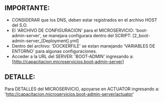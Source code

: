 

IMPORTANTE:
----------
- CONSIDERAR que los DNS, deben estar registrados en el archivo HOST del S.O. 
- El 'ARCHIVO DE CONFIGURACION' para el MICROSERVICIO: 'boot-admin-server', se manejara configurara dentro del SCRIPT: [2_boot-admin-server_[Deployment].yml] 
- Dentro del archivo: 'DOCKERFILE' se estan manejando 'VARIABLES DE ENTORNO' para algunas configuraciones. 
- Acceder a la URL del SERVER: 'BOOT-ADMIN' ingresando a: [http://capacitacion.microservicios.boot-admin-server] 

DETALLE:
-------
Para DETALLES del MICROSERVICIO, apoyarse en ACTUATOR ingresando a: 'http://capacitacion.microservicios.boot-admin-server/actuator'

